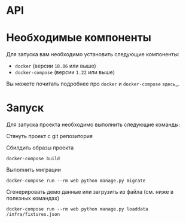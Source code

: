 API 
======================


Необходимые компоненты
======================
Для запуска вам необходимо установить следующие компоненты:

-  ``docker`` (версии ``18.06`` или выше)
-  ``docker-compose`` (версии ``1.22`` или выше)

Вы можете почитать подробнее про ``docker`` и ``docker-compose`` `здесь`_.


Запуск
======

Для запуска проекта необходимо выполнить следующие команды:

Стянуть проект с git репозитория

Сбилдить образы проекта

    docker-compose build
    
Выполнить миграции

    docker-compose run --rm web python manage.py migrate

Сгенерировать демо данные или загрузить из файла (см. ниже в полезных командах)

    docker-compose run --rm web python manage.py loaddata /infra/fixtures.json